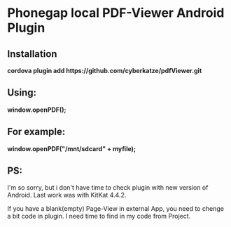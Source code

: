 # Phonegap local PDF-Viewer Android Plugin
    
## Installation
<p><b>cordova plugin add https://github.com/cyberkatze/pdfViewer.git</b></p>
    
## Using:
<p><b>window.openPDF(<fileName_on_SDCARD>);</b></p>
    
## For example:</h3>
<p><b>window.openPDF("/mnt/sdcard" + myfile);</b></p>
    

## PS:
I'm so sorry, but i don't have time to check plugin with new version of Android.
Last work was with KitKat 4.4.2.

If you have a blank(empty) Page-View in external App, you need to chenge a bit code in plugin. I need time to find in my code from Project. 


